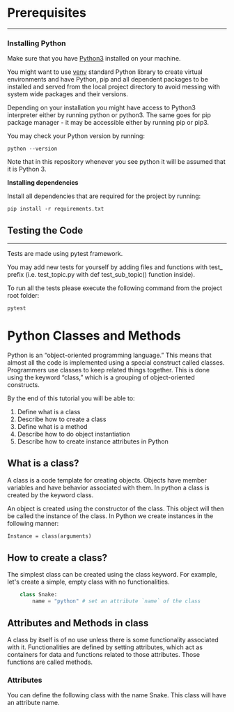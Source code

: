# Prerequisites
___
### Installing Python

Make sure that you have [Python3]() installed on your machine.

You might want to use [venv]() standard Python library to create virtual environments and have Python, pip and all dependent packages to be installed and served from the local project directory to avoid messing with system wide packages and their versions.

Depending on your installation you might have access to Python3 interpreter either by running python or python3. The same goes for pip package manager - it may be accessible either by running pip or pip3.

You may check your Python version by running:

`python --version`

Note that in this repository whenever you see python it will be assumed that it is Python 3.

**Installing dependencies**

Install all dependencies that are required for the project by running:

`pip install -r requirements.txt`

## Testing the Code
___
Tests are made using pytest framework.

You may add new tests for yourself by adding files and functions with test_ prefix (i.e. test_topic.py with def test_sub_topic() function inside).

To run all the tests please execute the following command from the project root folder:

`pytest`

# Python Classes and Methods

Python is an “object-oriented programming language.” This means that almost all the code is implemented using a special construct called classes. Programmers use classes to keep related things together. This is done using the keyword “class,” which is a grouping of object-oriented constructs.

By the end of this tutorial you will be able to:

1. Define what is a class
2. Describe how to create a class
3. Define what is a method
4. Describe how to do object instantiation
5. Describe how to create instance attributes in Python

## What is a class?

A class is a code template for creating objects. Objects have member variables and have behavior associated with them. In python a class is created by the keyword class.

An object is created using the constructor of the class. This object will then be called the instance of the class. In Python we create instances in the following manner:

```md
Instance = class(arguments)
```

## How to create a class?

The simplest class can be created using the class keyword. For example, let's create a simple, empty class with no functionalities.

```py
    class Snake:
        name = "python" # set an attribute `name` of the class

```

## Attributes and Methods in class

A class by itself is of no use unless there is some functionality associated with it. Functionalities are defined by setting attributes, which act as containers for data and functions related to those attributes. Those functions are called methods.

### Attributes

You can define the following class with the name Snake. This class will have an attribute name.
